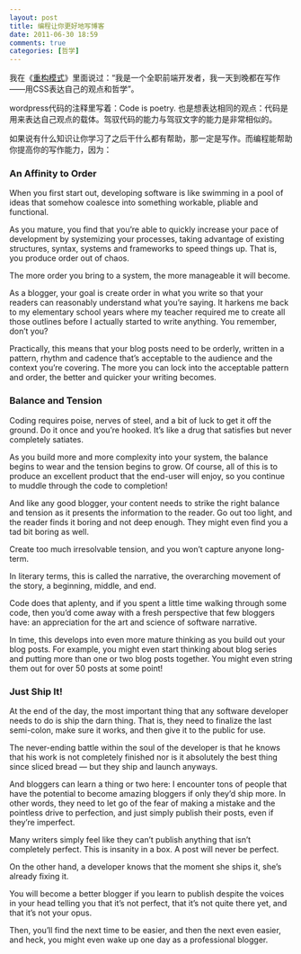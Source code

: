```yaml
---
layout: post
title: 编程让你更好地写博客
date: 2011-06-30 18:59
comments: true
categories: [哲学]
---
```


我在《<a href="http://rebuildpattern.com/node/18">重构模式</a>》里面说过：“我是一个全职前端开发者，我一天到晚都在写作——用CSS表达自己的观点和哲学”。

wordpress代码的注释里写着：Code is poetry. 也是想表达相同的观点：代码是用来表达自己观点的载体。驾驭代码的能力与驾驭文字的能力是非常相似的。

如果说有什么知识让你学习了之后干什么都有帮助，那一定是写作。而编程能帮助你提高你的写作能力，因为：
<h3>An Affinity to Order</h3>
When you first start out, developing software is like swimming in a  pool of ideas that somehow coalesce into something workable, pliable and  functional.

As you mature, you find that you’re able to quickly increase your  pace of development by systemizing your processes, taking advantage of  existing structures, syntax, systems and frameworks to speed things up.  That is, you produce order out of chaos.

The more order you bring to a system, the more manageable it will become.

As a blogger, your goal is create order in what you write so that  your readers can reasonably understand what you’re saying. It harkens me  back to my elementary school years where my teacher required me to  create all those outlines before I actually started to write anything.  You remember, don’t you?

Practically, this means that your blog posts need to be orderly,  written in a pattern, rhythm and cadence that’s acceptable to the  audience and the context you’re covering. The more you can lock into the  acceptable pattern and order, the better and quicker your writing  becomes.
<h3>Balance and Tension</h3>
Coding requires poise, nerves of steel, and a bit of luck to get it  off the ground. Do it once and you’re hooked. It’s like a drug that  satisfies but never completely satiates.

As you build more and more complexity into your system, the balance  begins to wear and the tension begins to grow. Of course, all of this is  to produce an excellent product that the end-user will enjoy, so you  continue to muddle through the code to completion!

And like any good blogger, your content needs to strike the right  balance and tension as it presents the information to the reader. Go out  too light, and the reader finds it boring and not deep enough. They  might even find you a tad bit boring as well.

Create too much irresolvable tension, and you won’t capture anyone long-term.

In literary terms, this is called the narrative, the overarching movement of the story, a beginning, middle, and end.

Code does that aplenty, and if you spent a little time walking  through some code, then you’d come away with a fresh perspective that  few bloggers have: an appreciation for the art and science of software  narrative.

In time, this develops into even more mature thinking as you build  out your blog posts. For example, you might even start thinking about  blog series and putting more than one or two blog posts together. You  might even string them out for over 50 posts at some point!
<h3>Just Ship It!</h3>
At the end of the day, the most important thing that any software  developer needs to do is ship the darn thing. That is, they need to  finalize the last semi-colon, make sure it works, and then give it to  the public for use.

The never-ending battle within the soul of the developer is that he  knows that his work is not completely finished nor is it absolutely the  best thing since sliced bread — but they ship and launch anyways.

And bloggers can learn a thing or two here: I encounter tons of  people that have the potential to become amazing bloggers if only they’d  ship more. In other words, they need to let go of the fear of making a  mistake and the pointless drive to perfection, and just simply publish  their posts, even if they’re imperfect.

Many writers simply feel like they can’t publish anything that isn’t  completely perfect. This is insanity in a box. A post will never be  perfect.

On the other hand, a developer knows that the moment she ships it, she’s already fixing it.

You will become a better blogger if you learn to publish despite the  voices in your head telling you that it’s not perfect, that it’s not  quite there yet, and that it’s not your opus.

Then, you’ll find the next time to be easier, and then the next even  easier, and heck, you might even wake up one day as a professional  blogger.

